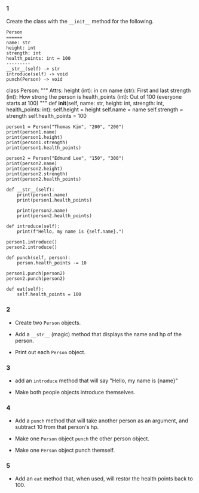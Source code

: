 ### 1
Create the class with the `__init__` method for the following.

```
Person
======
name: str
height: int
strength: int
health_points: int = 100
---------
__str__(self) -> str
introduce(self) -> void
punch(Person) -> void
```
class Person:
    """
    Attrs:
        height (int): in cm
        name (str): First and last
        strength (int): How strong the person is 
        health_points (int): Out of 100 (everyone starts at 100)
    """
    def __init__(self, name: str, height: int, strength: int, health_points: int):
        self.height = height
        self.name = name
        self.strength = strength
        self.health_points = 100
    
    person1 = Person("Thomas Kim", "200", "200")
    print(person1.name)
    print(person1.height)
    print(person1.strength)
    print(person1.health_points)
    
    person2 = Person("Edmund Lee", "150", "300")
    print(person2.name)
    print(person2.height)
    print(person2.strength)
    print(person2.health_points)
    
    def __str__(self):
        print(person1.name)
        print(person1.health_points)
        
        print(person2.name)
        print(person2.health_points)
        
    def introduce(self):
        print(f"Hello, my name is {self.name}.")
        
    person1.introduce()
    person2.introduce()
    
    def punch(self, person):
        person.health_points -= 10
    
    person1.punch(person2)
    person2.punch(person2)
    
    def eat(self):
        self.health_points = 100
        
### 2
- Create two `Person` objects.

- Add a `__str__` (magic) method that displays the name and hp of the person.

- Print out each `Person` object.

### 3

- add an `introduce` method that will say "Hello, my name is {name}"

- Make both people objects introduce themselves.

### 4

- Add a `punch` method that will take another person as an argument, and subtract 10 from that person's hp.

- Make one `Person` object `punch` the other person object.

- Make one `Person` object punch themself.

### 5
- Add an `eat` method that, when used, will restor the health points back to 100.

